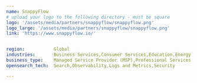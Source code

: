 ```yaml
---
name: SnappyFlow
# upload your logo to the following directory - must be square
logo: '/assets/media/partners/snappyflow/snappyflow.png'
logo_large: '/assets/media/partners/snappyflow/snappyflow.png'
link: 'https://www.snappyflow.io/'


region:           Global
industries:       Business Services,Consumer Services,Education,Energy and Utilities,Healthcare,Media and Entertainment,Public Sector,Non-Profit,Retail and e-Commerce,Software and Technology,Financial Services
business_type:    Managed Service Provider (MSP),Professional Services
opensearch_tech:  Search,Observability,Logs and Metrics,Security

---
```


